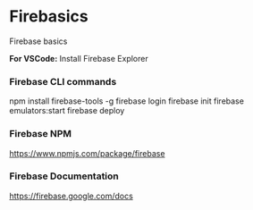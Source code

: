 # Firebasics
Firebase basics

**For VSCode:** Install Firebase Explorer

### Firebase CLI commands
npm install firebase-tools -g
firebase login
firebase init
firebase emulators:start
firebase deploy

### Firebase NPM
https://www.npmjs.com/package/firebase

### Firebase Documentation
https://firebase.google.com/docs
